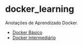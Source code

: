 # docker_learning

Anotações de Aprendizado Docker.

* [Docker Básico](docker_basico/README.md)
* [Docker Intermediário](docker_deixandoBasico/README.md)
